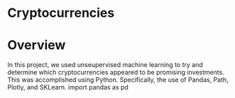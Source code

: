 # Cryptocurrencies

# Overview

In this project, we used unseupervised machine learning to try and determine which cryptocurrencies appeared to be promising investments. This was accomplished using Python. Specifically, the use of Pandas, Path, Plotly, and SKLearn. import pandas as pd
